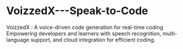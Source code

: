 # VoizzedX---Speak-to-Code
VoizzedX : A voice-driven code generation  for real-time coding  Empowering developers and learners with speech recognition, multi-language support, and cloud integration for efficient coding.
